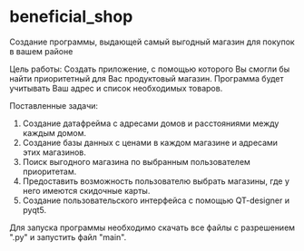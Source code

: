 # beneficial_shop
Создание программы, выдающей самый выгодный магазин для покупок в вашем районе

Цель работы: Создать приложение, с помощью которого Вы смогли бы найти приоритетный для Вас продуктовый магазин. Программа будет учитывать Ваш адрес и список необходимых товаров. 

Поставленные задачи:
1. Создание датафрейма с адресами домов и расстояниями между каждым домом.
2. Создание базы данных с ценами в каждом магазине и адресами этих магазинов.
3. Поиск выгодного магазина по выбранным пользователем приоритетам. 
4. Предоставить возможность пользователю выбрать магазины, где у него имеются скидочные карты.
5. Создание пользовательского интерфейса с  помощью QT-designer и pyqt5.

Для запуска программы необходимо скачать все файлы с разрешением ".py" и запустить файл "main".

